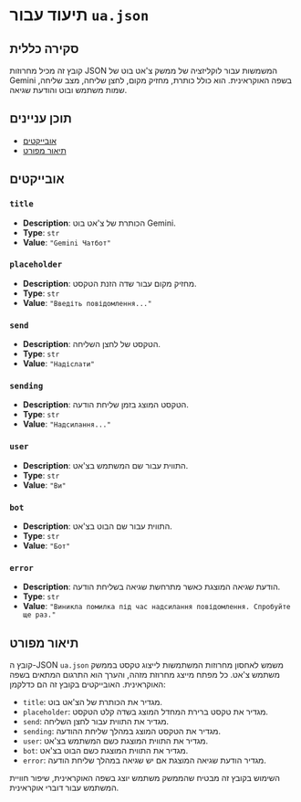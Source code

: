 # תיעוד עבור `ua.json`

## סקירה כללית

קובץ זה מכיל מחרוזות JSON המשמשות עבור לוקליזציה של ממשק צ'אט בוט של Gemini בשפה האוקראינית. הוא כולל כותרת, מחזיק מקום, לחצן שליחה, מצב שליחה, שמות משתמש ובוט והודעת שגיאה.

## תוכן עניינים

- [אובייקטים](#objects)
- [תיאור מפורט](#detailed-description)

## אובייקטים

### `title`
- **Description**: הכותרת של צ'אט בוט Gemini.
- **Type**: `str`
- **Value**: `"Gemini Чатбот"`

### `placeholder`
- **Description**: מחזיק מקום עבור שדה הזנת הטקסט.
- **Type**: `str`
- **Value**: `"Введіть повідомлення..."`

### `send`
- **Description**: הטקסט של לחצן השליחה.
- **Type**: `str`
- **Value**: `"Надіслати"`

### `sending`
- **Description**: הטקסט המוצג בזמן שליחת הודעה.
- **Type**: `str`
- **Value**: `"Надсилання..."`

### `user`
- **Description**: התווית עבור שם המשתמש בצ'אט.
- **Type**: `str`
- **Value**: `"Ви"`

### `bot`
- **Description**: התווית עבור שם הבוט בצ'אט.
- **Type**: `str`
- **Value**: `"Бот"`

### `error`
- **Description**: הודעת שגיאה המוצגת כאשר מתרחשת שגיאה בשליחת הודעה.
- **Type**: `str`
- **Value**: `"Виникла помилка під час надсилання повідомлення. Спробуйте ще раз."`

## תיאור מפורט

קובץ ה-JSON `ua.json` משמש לאחסון מחרוזות המשתמשות לייצוג טקסט בממשק משתמש צ'אט. כל מפתח מייצג מחרוזת מזהה, והערך הוא התרגום המתאים בשפה האוקראינית. 
האובייקטים בקובץ זה הם כדלקמן:

- `title`: מגדיר את הכותרת של הצ'אט בוט.
- `placeholder`: מגדיר את טקסט ברירת המחדל המוצג בשדה קלט הטקסט.
- `send`: מגדיר את התווית עבור לחצן השליחה.
- `sending`: מגדיר את הטקסט המוצג במהלך שליחת ההודעה.
- `user`: מגדיר את התווית המוצגת כשם המשתמש בצ'אט.
- `bot`: מגדיר את התווית המוצגת כשם הבוט בצ'אט.
- `error`: מגדיר הודעת שגיאה המוצגת אם יש שגיאה במהלך שליחת הודעה.

השימוש בקובץ זה מבטיח שהממשק משתמש יוצג בשפה האוקראינית, שיפור חוויית המשתמש עבור דוברי אוקראינית.